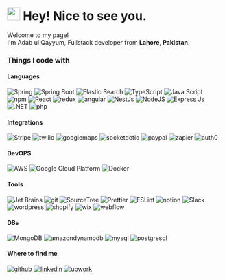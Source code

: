 <h1><img src="https://emojis.slackmojis.com/emojis/images/1531849430/4246/blob-sunglasses.gif?1531849430" width="30"/> Hey! Nice to see you.</h1>


<p>Welcome to my page! </br> I'm Adab ul Qayyum, Fullstack developer from <b>Lahore, Pakistan</b>. </p>
<h3>Things I code with</h3>
<h4>Languages</h4>
<p>
  <img alt="Spring" src="https://img.shields.io/badge/-Spring-6DB33F?style=for-the-badge&logo=Spring&logoColor=white" />
  <img alt="Spring Boot" src="https://img.shields.io/badge/-SpringBoot-6DB33F?style=for-the-badge&logo=Spring%20Boot&logoColor=white" />
  <img alt="Elastic Search" src="https://img.shields.io/badge/-elasticsearch-005571?style=for-the-badge&logo=elasticsearch&logoColor=white" />
  <img alt="TypeScript" src="https://img.shields.io/badge/-TypeScript-007ACC?style=for-the-badge&logo=typescript&logoColor=white" />
<img alt="Java Script" src="https://img.shields.io/badge/-JavaScript-F7DF1E?style=for-the-badge&logo=JavaScript&logoColor=white" />
  <img alt="npm" src="https://img.shields.io/badge/-NPM-CB3837?style=for-the-badge&logo=npm&logoColor=white" />
  <img alt="React" src="https://img.shields.io/badge/-React-45b8d8?style=for-the-badge&logo=react&logoColor=white" />
  <img alt="redux" src="https://img.shields.io/badge/-Redux-764ABC?style=for-the-badge&logo=redux&logoColor=white" />
  <img alt="angular" src="https://img.shields.io/badge/-Angular-DD0031?style=for-the-badge&logo=angular&logoColor=white" />
  <img alt="NestJs" src="https://img.shields.io/badge/-NestJs-ea2845?style=for-the-badge&logo=nestjs&logoColor=white" />
<img alt="NodeJS" src="https://img.shields.io/badge/-NodeJS-339933?style=for-the-badge&logo=Node.js&logoColor=white" />
<img alt="Express Js" src="https://img.shields.io/badge/-Express-000000?style=for-the-badge&logo=Express&logoColor=white" />
<img alt=".NET" src="https://img.shields.io/badge/-.NET-512BD4?style=for-the-badge&logo=.NET&logoColor=white" />
<img alt="php" src="https://img.shields.io/badge/-php-777BB4?style=for-the-badge&logo=php&logoColor=white" /></p>
<h4>Integrations</h4>
<p>
<img alt="Stripe" src="https://img.shields.io/badge/-stripe-008CDD?style=for-the-badge&logo=stripe&logoColor=white" />
<img alt="twilio" src="https://img.shields.io/badge/-twilio-F22F46?style=for-the-badge&logo=twilio&logoColor=white" />
<img alt="googlemaps" src="https://img.shields.io/badge/-googlemaps-4285F4?style=for-the-badge&logo=googlemaps&logoColor=white" />
<img alt="socketdotio" src="https://img.shields.io/badge/-socketdotio-010101?style=for-the-badge&logo=socketdotio&logoColor=white" />
<img alt="paypal" src="https://img.shields.io/badge/-paypal-00457C?style=for-the-badge&logo=paypal&logoColor=white" />
<img alt="zapier" src="https://img.shields.io/badge/-zapier-FF4A00?style=for-the-badge&logo=zapier&logoColor=white" />
<img alt="auth0" src="https://img.shields.io/badge/-auth0-EB5424?style=for-the-badge&logo=auth0&logoColor=white" />
</p>
<h4>DevOPS</h4>
<p>
   <img alt="AWS" src="https://img.shields.io/badge/-AWS-232F3E?style=for-the-badge&logo=amazonaws&logoColor=white" />
  <img alt="Google Cloud Platform" src="https://img.shields.io/badge/-Google_Cloud_Platform-1a73e8?style=for-the-badge&logo=google-cloud&logoColor=white" />
   <img alt="Docker" src="https://img.shields.io/badge/-Docker-46a2f1?style=for-the-badge&logo=docker&logoColor=white" />
</p>
<h4>Tools</h4>
<p>
  <img alt="Jet Brains" src="https://img.shields.io/badge/-JetBrains-000000?style=for-the-badge&logo=JetBrains&logoColor=white" />
  <img alt="git" src="https://img.shields.io/badge/-Git-F05032?style=for-the-badge&logo=git&logoColor=white" />
  <img alt="SourceTree" src="https://img.shields.io/badge/-SourceTree-0052CC?style=for-the-badge&logo=Sourcetree&logoColor=white" />
  <img alt="Prettier" src="https://img.shields.io/badge/-Prettier-F7B93E?style=for-the-badge&logo=prettier&logoColor=white" />
  <img alt="ESLint" src="https://img.shields.io/badge/-ESLint-4B32C3?style=for-the-badge&logo=ESLint&logoColor=white" />
  <img alt="notion" src="https://img.shields.io/badge/-notion-000000?style=for-the-badge&logo=notion&logoColor=white" />
  <img alt="Slack" src="https://img.shields.io/badge/-Slack-4A154B?style=for-the-badge&logo=Slack&logoColor=white" />
  <img alt="wordpress" src="https://img.shields.io/badge/-wordpress-21759B?style=for-the-badge&logo=wordpress&logoColor=white" />
  <img alt="shopify" src="https://img.shields.io/badge/-shopify-7AB55C?style=for-the-badge&logo=shopify&logoColor=white" />
  <img alt="wix" src="https://img.shields.io/badge/-wix-0C6EFC?style=for-the-badge&logo=wix&logoColor=white" />
  <img alt="webflow" src="https://img.shields.io/badge/-webflow-4353FF?style=for-the-badge&logo=webflow&logoColor=white" />
</p>
<h4>DBs</h4>
<p>
  <img alt="MongoDB" src="https://img.shields.io/badge/-MongoDB-13aa52?style=for-the-badge&logo=mongodb&logoColor=white" />
  <img alt="amazondynamodb" src="https://img.shields.io/badge/-amazondynamodb-4053D6?style=for-the-badge&logo=amazondynamodb&logoColor=white" />
  <img alt="mysql" src="https://img.shields.io/badge/-mysql-4479A1?style=for-the-badge&logo=mysql&logoColor=white" />
  <img alt="postgresql" src="https://img.shields.io/badge/-postgresql-4169E1?style=for-the-badge&logo=postgresql&logoColor=white" />
</p>

<h4>Where to find me</h4>
<a href="https://github.com/adabulqayyum91" target="_blank"><img alt="github" src="https://img.shields.io/badge/-github-181717?style=for-the-badge&logo=github&logoColor=white" /></a>
<a href="https://www.linkedin.com/in/adab-ul-qayyum/" target="_blank"><img alt="linkedin" src="https://img.shields.io/badge/-linkedin-0A66C2?style=for-the-badge&logo=linkedin&logoColor=white" /></a>
<a href="https://www.upwork.com/freelancers/adabulqayyum" target="_blank"><img alt="upwork" src="https://img.shields.io/badge/-upwork-6FDA44?style=for-the-badge&logo=upwork&logoColor=white" /></a>

